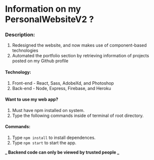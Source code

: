 # Information on my PersonalWebsiteV2 ?

### Description:

1. Redesigned the website, and now makes use of component-based technologies
2. Automated the portfolio section by retrieving information of projects posted on my Github profile

#### Technology:

1. Front-end - React, Sass, AdobeXd, and Photoshop
2. Back-end - Node, Express, Firebase, and Heroku

#### Want to use my web app?

1. Must have npm installed on system.
2. Type the following commands inside of terminal of root directory.

#### Commands:

1. Type `npm install` to install dependences.
2. Type `npm start` to start the app.

**_ Backend code can only be viewed by trusted people _**
